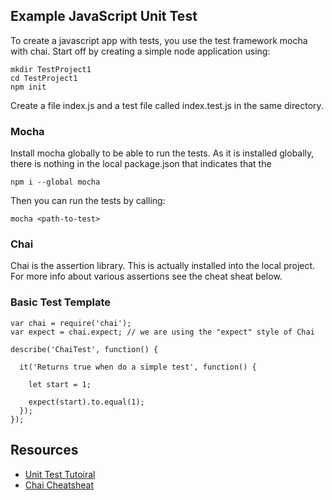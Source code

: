 
## Example JavaScript Unit Test

To create a javascript app with tests, you use the test framework mocha with chai. Start off by creating a simple node application using:

```
mkdir TestProject1
cd TestProject1
npm init
```

Create a file index.js and a test file called index.test.js in the same directory.

### Mocha

Install mocha globally to be able to run the tests. As it is installed globally, there is nothing in the local package.json that indicates that the 

```
npm i --global mocha
```
Then you can run the tests by calling:
```
mocha <path-to-test>
```

### Chai

Chai is the assertion library. This is actually installed into the local project. For more info about various assertions see the cheat sheat below.

### Basic Test Template
```
var chai = require('chai');
var expect = chai.expect; // we are using the "expect" style of Chai

describe('ChaiTest', function() {

  it('Returns true when do a simple test', function() {

    let start = 1;

    expect(start).to.equal(1);
  });  
});
```

## Resources

* [Unit Test Tutoiral](https://blog.logrocket.com/a-quick-and-complete-guide-to-mocha-testing-d0e0ea09f09d/)
* [Chai Cheatsheat](https://devhints.io/chai)